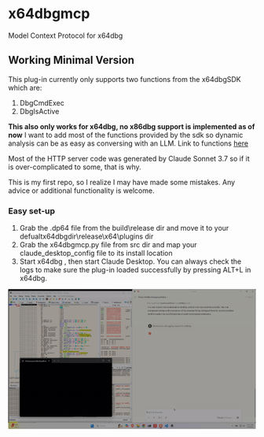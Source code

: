 # x64dbgmcp
Model Context Protocol for x64dbg

## Working Minimal Version
This plug-in currently only supports two functions from the x64dbgSDK which are:
1. DbgCmdExec
2. DbgIsActive

**This also only works for x64dbg, no x86dbg support is implemented as of now**
I want to add most of the functions provided by the sdk so dynamic analysis can be as easy as conversing with an LLM. Link to functions [here](https://help.x64dbg.com/en/latest/developers/functions/index.html)

Most of the HTTP server code was generated by Claude Sonnet 3.7 so if it is over-complicated to some, that is why. 

This is my first repo, so I realize I may have made some mistakes. Any advice or additional functionality is welcome.

### Easy set-up
1. Grab the .dp64 file from the build\release dir and move it to your defualtx64dbgdir\release\x64\plugins dir
2. Grab the x64dbgmcp.py file from src dir and map your claude_desktop_config file to its install location
3. Start x64dbg , then start Claude Desktop. You can always check the logs to make sure the plug-in loaded successfully by pressing ALT+L in x64dbg.


![Demo of Plug](Showcase.gif)
